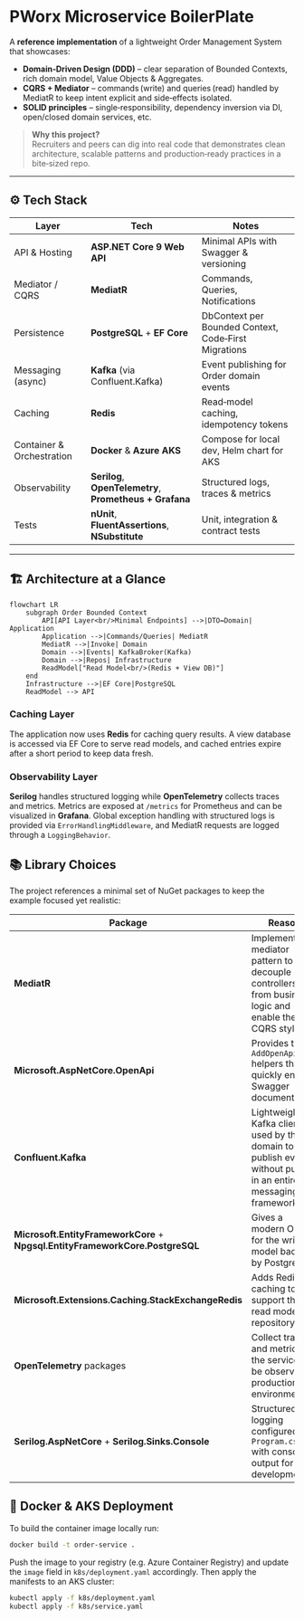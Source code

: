 # PWorx Microservice BoilerPlate

A **reference implementation** of a lightweight Order Management System that showcases:

* **Domain‑Driven Design (DDD)** – clear separation of Bounded Contexts, rich domain model, Value Objects & Aggregates.  
* **CQRS + Mediator** – commands (write) and queries (read) handled by MediatR to keep intent explicit and side‑effects isolated.  
* **SOLID principles** – single‑responsibility, dependency inversion via DI, open/closed domain services, etc.

> **Why this project?**  
> Recruiters and peers can dig into real code that demonstrates clean architecture, scalable patterns and production‑ready practices in a bite‑sized repo.

---

## ⚙️ Tech Stack

| Layer | Tech | Notes |
|-------|------|-------|
| API & Hosting | **ASP.NET Core 9 Web API** | Minimal APIs with Swagger & versioning |
| Mediator / CQRS | **MediatR** | Commands, Queries, Notifications |
| Persistence | **PostgreSQL** + **EF Core** | DbContext per Bounded Context, Code‑First Migrations |
| Messaging (async) | **Kafka** (via Confluent.Kafka) | Event publishing for Order domain events |
| Caching | **Redis** | Read‑model caching, idempotency tokens |
| Container & Orchestration | **Docker** & **Azure AKS** | Compose for local dev, Helm chart for AKS |
| Observability | **Serilog**, **OpenTelemetry**, **Prometheus + Grafana** | Structured logs, traces & metrics |
| Tests | **nUnit**, **FluentAssertions**, **NSubstitute** | Unit, integration & contract tests |

---

## 🏗️ Architecture at a Glance

```mermaid
flowchart LR
    subgraph Order Bounded Context
        API[API Layer<br/>Minimal Endpoints] -->|DTO↔Domain| Application
        Application -->|Commands/Queries| MediatR
        MediatR -->|Invoke| Domain
        Domain -->|Events| KafkaBroker(Kafka)
        Domain -->|Repos| Infrastructure
        ReadModel["Read Model<br/>(Redis + View DB)"]
    end
    Infrastructure -->|EF Core|PostgreSQL
    ReadModel --> API
```
### Caching Layer
The application now uses **Redis** for caching query results. A view database is accessed via EF Core to serve read models, and cached entries expire after a short period to keep data fresh.

### Observability Layer
**Serilog** handles structured logging while **OpenTelemetry** collects traces and metrics. Metrics are exposed at `/metrics` for Prometheus and can be visualized in **Grafana**.
Global exception handling with structured logs is provided via `ErrorHandlingMiddleware`, and MediatR requests are logged through a `LoggingBehavior`.

## 📚 Library Choices

The project references a minimal set of NuGet packages to keep the example focused yet realistic:

| Package | Reason |
|---------|-------|
| **MediatR** | Implements the mediator pattern to decouple controllers from business logic and enable the CQRS style. |
| **Microsoft.AspNetCore.OpenApi** | Provides the `AddOpenApi` helpers that quickly enable Swagger documentation. |
| **Confluent.Kafka** | Lightweight Kafka client used by the domain to publish events without pulling in an entire messaging framework. |
| **Microsoft.EntityFrameworkCore** + **Npgsql.EntityFrameworkCore.PostgreSQL** | Gives a modern ORM for the write model backed by PostgreSQL. |
| **Microsoft.Extensions.Caching.StackExchangeRedis** | Adds Redis caching to support the read model repository. |
| **OpenTelemetry** packages | Collect traces and metrics so the service can be observed in production environments. |
| **Serilog.AspNetCore** + **Serilog.Sinks.Console** | Structured logging configured in <code>Program.cs</code> with console output for local development. |


## 🚀 Docker & AKS Deployment

To build the container image locally run:

```bash
docker build -t order-service .
```

Push the image to your registry (e.g. Azure Container Registry) and update the
`image` field in `k8s/deployment.yaml` accordingly. Then apply the manifests to
an AKS cluster:

```bash
kubectl apply -f k8s/deployment.yaml
kubectl apply -f k8s/service.yaml
```
